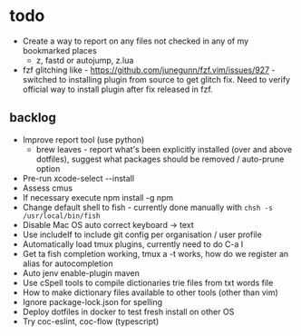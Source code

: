 # todo

- Create a way to report on any files not checked in any of my bookmarked places
  - z, fastd or autojump, z.lua
- fzf glitching like - https://github.com/junegunn/fzf.vim/issues/927 - switched
  to installing plugin from source to get glitch fix. Need to verify official
  way to install plugin after fix released in fzf.

## backlog

- Improve report tool (use python)
  - brew leaves - report what's been explicitly installed (over and above
    dotfiles), suggest what packages should be removed / auto-prune option
- Pre-run xcode-select --install
- Assess cmus
- If necessary execute npm install -g npm
- Change default shell to fish - currently done manually with
  `chsh -s /usr/local/bin/fish`
- Disable Mac OS auto correct keyboard -> text
- Use includeIf to include git config per organisation / user profile
- Automatically load tmux plugins, currently need to do C-a I
- Get ta fish completion working, tmux a -t works, how do we register an alias
  for autocompletion
- Auto jenv enable-plugin maven
- Use cSpell tools to compile dictionaries trie files from txt words file
- How to make dictionary files available to other tools (other than vim)
- Ignore package-lock.json for spelling
- Deploy dotfiles in docker to test fresh install on other OS
- Try coc-eslint, coc-flow (typescript)
